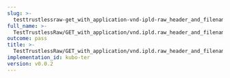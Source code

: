 ```yaml
---
slug: >-
  testtrustlessraw-get_with_application-vnd-ipld-raw_header_and_filename_param_returns_expected_content-disposition_header_with_custom_filename
full_name: >-
  TestTrustlessRaw/GET_with_application/vnd.ipld.raw_header_and_filename_param_returns_expected_Content-Disposition_header_with_custom_filename
outcome: pass
title: >-
  TestTrustlessRaw/GET_with_application/vnd.ipld.raw_header_and_filename_param_returns_expected_Content-Disposition_header_with_custom_filename
implementation_id: kubo-ter
version: v0.0.2
---
```


